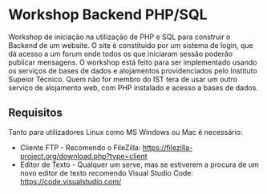 # Workshop Backend PHP/SQL
Workshop de iniciação na utilização de PHP e SQL para construir o Backend de um website. O site é constituido por um sistema de login, que dá acesso a um forum onde todos os que iniciaram sessão poderão publicar mensagens. O workshop está feito para ser implementado usando os serviços de bases de dados e alojamentos providenciados pelo Instituto Supeior Técnico. Quem não for membro do IST tera de usar um outro serviço de alojamento web, com PHP instalado e acesso a bases de dados.

## Requisitos
Tanto para utilizadores Linux como MS Windows ou Mac é necessário:
 
 * Cliente FTP - Recomendo o FileZilla: https://filezilla-project.org/download.php?type=client
 * Editor de Texto - Qualquer um serve, mas se estiverem a procura de um novo editor de texto recomendo Visual Studio Code: https://code.visualstudio.com/

